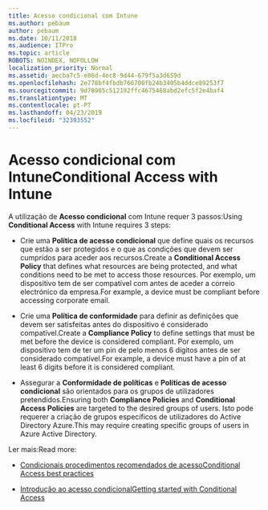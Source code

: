 ```yaml
---
title: Acesso condicional com Intune
ms.author: pebaum
author: pebaum
ms.date: 10/11/2018
ms.audience: ITPro
ms.topic: article
ROBOTS: NOINDEX, NOFOLLOW
localization_priority: Normal
ms.assetid: aecba7c5-e86d-4ec8-9d44-679f5a3d659d
ms.openlocfilehash: 2e778bf4fbdb766700fb24b3405b4ddce89253f7
ms.sourcegitcommit: 9d78905c512192ffc4675468abd2efc5f2e4baf4
ms.translationtype: MT
ms.contentlocale: pt-PT
ms.lasthandoff: 04/23/2019
ms.locfileid: "32393552"
---
```

# <a name="conditional-access-with-intune"></a><span data-ttu-id="3fe80-102">Acesso condicional com Intune</span><span class="sxs-lookup"><span data-stu-id="3fe80-102">Conditional Access with Intune</span></span>

<span data-ttu-id="3fe80-103">A utilização de **Acesso condicional** com Intune requer 3 passos:</span><span class="sxs-lookup"><span data-stu-id="3fe80-103">Using **Conditional Access** with Intune requires 3 steps:</span></span> 
  
- <span data-ttu-id="3fe80-104">Crie uma **Política de acesso condicional** que define quais os recursos que estão a ser protegidos e o que as condições que devem ser cumpridos para aceder aos recursos.</span><span class="sxs-lookup"><span data-stu-id="3fe80-104">Create a **Conditional Access Policy** that defines what resources are being protected, and what conditions need to be met to access those resources.</span></span> <span data-ttu-id="3fe80-105">Por exemplo, um dispositivo tem de ser compatível com antes de aceder a correio electrónico da empresa.</span><span class="sxs-lookup"><span data-stu-id="3fe80-105">For example, a device must be compliant before accessing corporate email.</span></span> 
    
- <span data-ttu-id="3fe80-106">Crie uma **Política de conformidade** para definir as definições que devem ser satisfeitas antes do dispositivo é considerado compatível.</span><span class="sxs-lookup"><span data-stu-id="3fe80-106">Create a **Compliance Policy** to define settings that must be met before the device is considered compliant.</span></span> <span data-ttu-id="3fe80-107">Por exemplo, um dispositivo tem de ter um pin de pelo menos 6 dígitos antes de ser considerado compatível.</span><span class="sxs-lookup"><span data-stu-id="3fe80-107">For example, a device must have a pin of at least 6 digits before it is considered compliant.</span></span> 
    
- <span data-ttu-id="3fe80-108">Assegurar a **Conformidade de políticas** e **Políticas de acesso condicional** são orientados para os grupos de utilizadores pretendidos.</span><span class="sxs-lookup"><span data-stu-id="3fe80-108">Ensuring both **Compliance Policies** and **Conditional Access Policies** are targeted to the desired groups of users.</span></span> <span data-ttu-id="3fe80-109">Isto pode requerer a criação de grupos específicos de utilizadores do Active Directory Azure.</span><span class="sxs-lookup"><span data-stu-id="3fe80-109">This may require creating specific groups of users in Azure Active Directory.</span></span> 
    
<span data-ttu-id="3fe80-110">Ler mais:</span><span class="sxs-lookup"><span data-stu-id="3fe80-110">Read more:</span></span>
  
- [<span data-ttu-id="3fe80-111">Condicionais procedimentos recomendados de acesso</span><span class="sxs-lookup"><span data-stu-id="3fe80-111">Conditional Access best practices</span></span>](https://docs.microsoft.com/azure/active-directory/conditional-access/best-practices)
    
- [<span data-ttu-id="3fe80-112">Introdução ao acesso condicional</span><span class="sxs-lookup"><span data-stu-id="3fe80-112">Getting started with Conditional Access </span></span>](https://docs.microsoft.com/azure/active-directory/active-directory-conditional-access-azure-portal-get-started)
    


